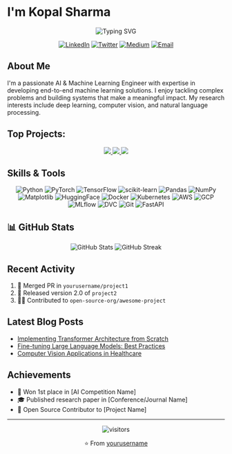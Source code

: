 # I'm Kopal Sharma

<div align="center">
  <img src="https://readme-typing-svg.herokuapp.com?font=Fira+Code&size=32&duration=3000&pause=1000&color=2F80ED&center=true&vCenter=true&width=600&lines=AI+%26+Machine+Learning+Engineer;Deep+Learning+Specialist;Computer+Vision+Enthusiast" alt="Typing SVG" />
</div>

<p align="center">
  <a href="https://linkedin.com/in/yourname"><img src="https://img.shields.io/badge/LinkedIn-0077B5?style=for-the-badge&logo=linkedin&logoColor=white" alt="LinkedIn"/></a>
  <a href="https://twitter.com/yourname"><img src="https://img.shields.io/badge/Twitter-1DA1F2?style=for-the-badge&logo=twitter&logoColor=white" alt="Twitter"/></a>
  <a href="https://medium.com/@yourname"><img src="https://img.shields.io/badge/Medium-12100E?style=for-the-badge&logo=medium&logoColor=white" alt="Medium"/></a>
  <a href="mailto:your.email@example.com"><img src="https://img.shields.io/badge/Email-D14836?style=for-the-badge&logo=gmail&logoColor=white" alt="Email"/></a>
</p>

##  About Me

I'm a passionate AI & Machine Learning Engineer with expertise in developing end-to-end machine learning solutions. I enjoy tackling complex problems and building systems that make a meaningful impact. My research interests include deep learning, computer vision, and natural language processing.

## Top Projects:

<div align="center">
  <a href="https://github.com/yourusername/project1">
    <img src="https://github-readme-stats.vercel.app/api/pin/?username=yourusername&repo=project1&theme=radical" />
  </a>
  <a href="https://github.com/yourusername/project2">
    <img src="https://github-readme-stats.vercel.app/api/pin/?username=yourusername&repo=project2&theme=radical" />
  </a>
  <a href="https://github.com/yourusername/project3">
    <img src="https://github-readme-stats.vercel.app/api/pin/?username=yourusername&repo=project3&theme=radical" />
  </a>
</div>

## Skills & Tools

<p align="center">
  <img src="https://img.shields.io/badge/Python-3776AB?style=for-the-badge&logo=python&logoColor=white" alt="Python"/>
  <img src="https://img.shields.io/badge/PyTorch-EE4C2C?style=for-the-badge&logo=pytorch&logoColor=white" alt="PyTorch"/>
  <img src="https://img.shields.io/badge/TensorFlow-FF6F00?style=for-the-badge&logo=tensorflow&logoColor=white" alt="TensorFlow"/>
  <img src="https://img.shields.io/badge/scikit--learn-F7931E?style=for-the-badge&logo=scikit-learn&logoColor=white" alt="scikit-learn"/>
  <img src="https://img.shields.io/badge/Pandas-150458?style=for-the-badge&logo=pandas&logoColor=white" alt="Pandas"/>
  <img src="https://img.shields.io/badge/NumPy-013243?style=for-the-badge&logo=numpy&logoColor=white" alt="NumPy"/>
  <img src="https://img.shields.io/badge/Matplotlib-11557c?style=for-the-badge" alt="Matplotlib"/>
  <img src="https://img.shields.io/badge/Hugging_Face-FFD21E?style=for-the-badge" alt="HuggingFace"/>
  <img src="https://img.shields.io/badge/Docker-2496ED?style=for-the-badge&logo=docker&logoColor=white" alt="Docker"/>
  <img src="https://img.shields.io/badge/Kubernetes-326CE5?style=for-the-badge&logo=kubernetes&logoColor=white" alt="Kubernetes"/>
  <img src="https://img.shields.io/badge/AWS-232F3E?style=for-the-badge&logo=amazon-aws&logoColor=white" alt="AWS"/>
  <img src="https://img.shields.io/badge/GCP-4285F4?style=for-the-badge&logo=google-cloud&logoColor=white" alt="GCP"/>
  <img src="https://img.shields.io/badge/MLflow-0077B5?style=for-the-badge" alt="MLflow"/>
  <img src="https://img.shields.io/badge/DVC-945DD6?style=for-the-badge&logo=dvc&logoColor=white" alt="DVC"/>
  <img src="https://img.shields.io/badge/Git-F05032?style=for-the-badge&logo=git&logoColor=white" alt="Git"/>
  <img src="https://img.shields.io/badge/FastAPI-009688?style=for-the-badge&logo=fastapi&logoColor=white" alt="FastAPI"/>
</p>

## 📊 GitHub Stats

<div align="center">
  <img src="https://github-readme-stats.vercel.app/api?username=yourusername&show_icons=true&count_private=true&hide=issues&theme=radical" alt="GitHub Stats" />
  <img src="https://github-readme-streak-stats.herokuapp.com/?user=yourusername&theme=radical" alt="GitHub Streak" />
</div>

##  Recent Activity

<!--START_SECTION:activity-->
1. 🎉 Merged PR in `yourusername/project1`
2. 🚀 Released version 2.0 of `project2`
3. 👨‍💻 Contributed to `open-source-org/awesome-project`
<!--END_SECTION:activity-->

##  Latest Blog Posts

<!-- BLOG-POST-LIST:START -->
- [Implementing Transformer Architecture from Scratch](https://medium.com/@yourname/implementing-transformer-architecture-from-scratch)
- [Fine-tuning Large Language Models: Best Practices](https://medium.com/@yourname/fine-tuning-large-language-models)
- [Computer Vision Applications in Healthcare](https://medium.com/@yourname/computer-vision-in-healthcare)
<!-- BLOG-POST-LIST:END -->

##  Achievements

- 🥇 Won 1st place in [AI Competition Name]
- 🎓 Published research paper in [Conference/Journal Name]
- 🌟 Open Source Contributor to [Project Name]

---

<div align="center">
  <img src="https://visitor-badge.laobi.icu/badge?page_id=yourusername.yourusername" alt="visitors" />
  <p>⭐️ From <a href="https://github.com/yourusername">yourusername</a></p>
</div>
